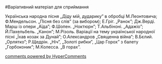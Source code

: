 <div id="hypercomments_widget" class="js-hypercomments-widget invisible"></div>


#Варіативний матеріал для сприймання

Українська народна пісня „Діду мій, дударику” в обробці М.Леонтовича; Ф.Мендельсон. „Пісня без слів” (за вибором); Е.Гріг. „Ранок”; Дж.Верді. Марш із опери „Аїда”; Ф.Шопен. „Ноктюрн”; Т.Альбіноні. „Адажіо”; Й.Пахельбель. „Канон”; М.Різоль. Варіації на тему української народної пісні „Їхав козак за Дунай”; О.Александров „Священна війна”; В.Бєлий. „Орлятко”; Р.Щедрін. „Ніч”, „Золоті рибки”, „Цар Горох” з балету „Горбоконик”; М.Колесса. „В горах”.

<div class="js-hypercomments-container">
    <a href="http://hypercomments.com" class="hc-link" title="comments widget">comments powered by HyperComments</a>
</div>